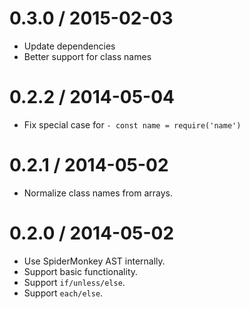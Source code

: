 0.3.0 / 2015-02-03
==================

  * Update dependencies
  * Better support for class names


0.2.2 / 2014-05-04
==================

  * Fix special case for `- const name = require('name')`


0.2.1 / 2014-05-02
==================

  * Normalize class names from arrays.


0.2.0 / 2014-05-02
==================

  * Use SpiderMonkey AST internally.
  * Support basic functionality.
  * Support `if/unless/else`.
  * Support `each/else`.
